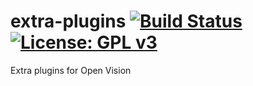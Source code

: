 extra-plugins [![Build Status](https://travis-ci.com/OpenVisionE2/extra-plugins.svg?branch=master)](https://travis-ci.com/OpenVisionE2/extra-plugins) [![License: GPL v3](https://img.shields.io/badge/License-GPLv3-blue.svg)](https://www.gnu.org/licenses/gpl-3.0)
=============
Extra plugins for Open Vision
